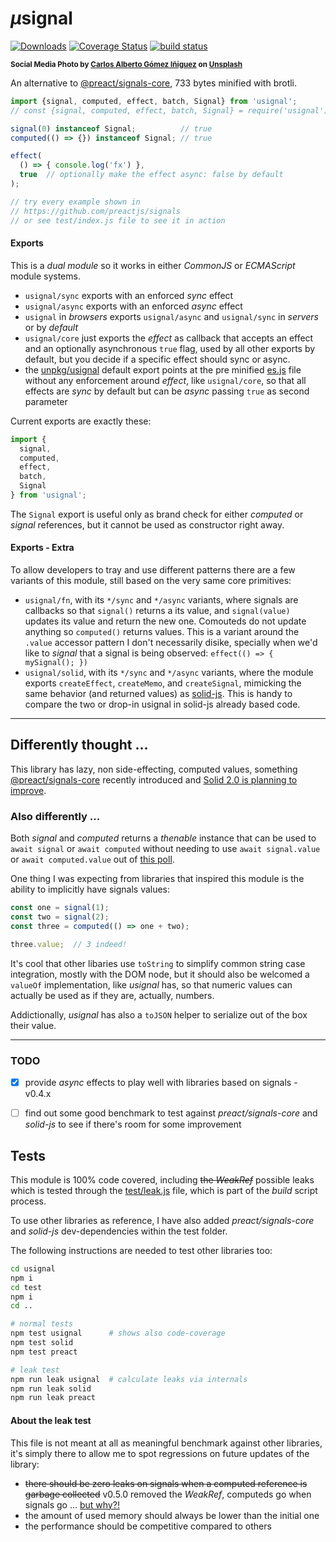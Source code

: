 # <em>µ</em>signal

[![Downloads](https://img.shields.io/npm/dm/usignal.svg)](https://www.npmjs.com/package/usignal) [![Coverage Status](https://coveralls.io/repos/github/WebReflection/usignal/badge.svg?branch=main)](https://coveralls.io/github/WebReflection/usignal?branch=main) [![build status](https://github.com/WebReflection/usignal/actions/workflows/node.js.yml/badge.svg)](https://github.com/WebReflection/usignal/actions)

<sup>**Social Media Photo by [Carlos Alberto Gómez Iñiguez](https://unsplash.com/@iniguez) on [Unsplash](https://unsplash.com/)**</sup>

An alternative to [@preact/signals-core](https://github.com/preactjs/signals), 733 bytes minified with brotli.

```js
import {signal, computed, effect, batch, Signal} from 'usignal';
// const {signal, computed, effect, batch, Signal} = require('usignal');

signal(0) instanceof Signal;          // true
computed(() => {}) instanceof Signal; // true

effect(
  () => { console.log('fx') },
  true  // optionally make the effect async: false by default
);

// try every example shown in
// https://github.com/preactjs/signals
// or see test/index.js file to see it in action
```

#### Exports

This is a *dual module* so it works in either *CommonJS* or *ECMAScript* module systems.

  * `usignal/sync` exports with an enforced *sync* effect
  * `usignal/async` exports with an enforced *async* effect
  * `usignal` in *browsers* exports `usignal/async` and `usignal/sync` in *servers* or by *default*
  * `usignal/core` just exports the *effect* as callback that accepts an effect and an optionally asynchronous `true` flag, used by all other exports by default, but you decide if a specific effect should sync or async.
  * the [unpkg/usignal](https://unpkg.com/usignal) default export points at the pre minified [es.js](./es.js) file without any enforcement around *effect*, like `usignal/core`, so that all effects are *sync* by default but can be *async* passing `true` as second parameter

Current exports are exactly these:

```js
import {
  signal,
  computed,
  effect,
  batch,
  Signal
} from 'usignal';
```

The `Signal` export is useful only as brand check for either *computed* or *signal* references, but it cannot be used as constructor right away.


#### Exports - Extra

To allow developers to tray and use different patterns there are a few variants of this module, still based on the very same core primitives:

  * `usignal/fn`, with its `*/sync` and `*/async` variants, where signals are callbacks so that `signal()` returns a its value, and `signal(value)` updates its value and return the new one. Comouteds do not update anything so `computed()` returns values. This is a variant around the `.value` accessor pattern I don't necessarily disike, specially when we'd like to *signal* that a signal is being observed: `effect(() => { mySignal(); })`
  * `usignal/solid`, with its `*/sync` and `*/async` variants, where the module exports `createEffect`, `createMemo`, and `createSignal`, mimicking the same behavior (and returned values) as [solid-js](https://www.solidjs.com/docs/latest/api). This is handy to compare the two or drop-in usignal in solid-js already based code.

---

## Differently thought ...

This library has lazy, non side-effecting, computed values, something [@preact/signals-core](https://github.com/preactjs/signals) recently introduced and [Solid 2.0 is planning to improve](https://twitter.com/RyanCarniato/status/1569815024964706304).

### Also differently ...

Both *signal* and *computed* returns a *thenable* instance that can be used to `await signal` or `await computed` without needing to use `await signal.value` or `await computed.value` out of [this poll](https://twitter.com/WebReflection/status/1571400086902476801).

One thing I was expecting from libraries that inspired this module is the ability to implicitly have signals values:

```js
const one = signal(1);
const two = signal(2);
const three = computed(() => one + two);

three.value;  // 3 indeed!
```

It's cool that other libaries use `toString` to simplify common string case integration, mostly with the DOM node, but it should also be welcomed a `valueOf` implementation, like *usignal* has, so that numeric values can actually be used as if they are, actually, numbers.

Addictionally, *usignal* has also a `toJSON` helper to serialize out of the box their value.

---

### TODO

- [x] provide *async* effects to play well with libraries based on signals - v0.4.x
- [ ] find out some good benchmark to test against *preact/signals-core* and *solid-js* to see if there's room for some improvement


## Tests

This module is 100% code covered, including ~~the *WeakRef*~~ possible leaks which is tested through the [test/leak.js](./test/leak.js) file, which is part of the *build* script process.

To use other libraries as reference, I have also added *preact/signals-core* and *solid-js* dev-dependencies within the test folder.

The following instructions are needed to test other libraries too:

```sh
cd usignal
npm i
cd test
npm i
cd ..

# normal tests
npm test usignal      # shows also code-coverage
npm test solid
npm test preact

# leak test
npm run leak usignal  # calculate leaks via internals
npm run leak solid
npm run leak preact
```

#### About the leak test

This file is not meant at all as meaningful benchmark against other libraries, it's simply there to allow me to spot regressions on future updates of the library:
  * ~~there should be zero leaks on signals when a computed reference is garbage collected~~ v0.5.0 removed the *WeakRef*, computeds go when signals go ... [but why?!](https://twitter.com/WebReflection/status/1570380914613694466)
  * the amount of used memory should always be lower than the initial one
  * the performance should be competitive compared to others
